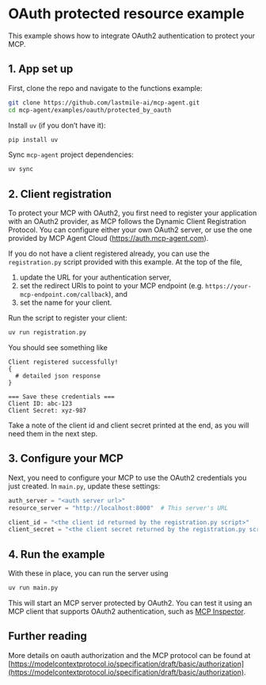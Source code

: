 # OAuth protected resource example

This example shows how to integrate OAuth2 authentication to protect your MCP.

## 1. App set up

First, clone the repo and navigate to the functions example:

```bash
git clone https://github.com/lastmile-ai/mcp-agent.git
cd mcp-agent/examples/oauth/protected_by_oauth
```

Install `uv` (if you don’t have it):

```bash
pip install uv
```

Sync `mcp-agent` project dependencies:

```bash
uv sync
```

## 2. Client registration
To protect your MCP with OAuth2, you first need to register your application with an OAuth2 provider, as MCP follows the Dynamic Client Registration Protocol.
You can configure either your own OAuth2 server, or use the one provided by MCP Agent Cloud (https://auth.mcp-agent.com).

If you do not have a client registered already, you can use the `registration.py` script provided with this example.
At the top of the file,
1. update the URL for your authentication server,
2. set the redirect URIs to point to your MCP endpoint (e.g. `https://your-mcp-endpoint.com/callback`), and
3. set the name for your client.

Run the script to register your client:
```bash
uv run registration.py
```

You should see something like

```
Client registered successfully!
{
  # detailed json response
}

=== Save these credentials ===
Client ID: abc-123
Client Secret: xyz-987
```

Take a note of the client id and client secret printed at the end, as you will need them in the next step.

## 3. Configure your MCP
Next, you need to configure your MCP to use the OAuth2 credentials you just created.
In `main.py`, update these settings:

```python
auth_server = "<auth server url>"
resource_server = "http://localhost:8000"  # This server's URL

client_id = "<the client id returned by the registration.py script>"
client_secret = "<the client secret returned by the registration.py script>"
```

## 4. Run the example

With these in place, you can run the server using

```python
uv run main.py
```

This will start an MCP server protected by OAuth2.
You can test it using an MCP client that supports OAuth2 authentication, such as [MCP Inspector](https://modelcontextprotocol.io/docs/tools/inspector).


## Further reading
More details on oauth authorization and the MCP protocol can be found at [https://modelcontextprotocol.io/specification/draft/basic/authorization](https://modelcontextprotocol.io/specification/draft/basic/authorization).
